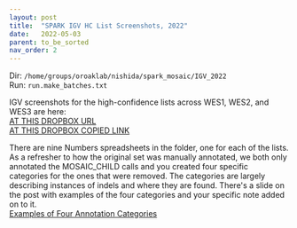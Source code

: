 ```yaml
---
layout: post
title:  "SPARK IGV HC List Screenshots, 2022"
date:   2022-05-03
parent: to_be_sorted
nav_order: 2
---
```


Dir: `/home/groups/oroaklab/nishida/spark_mosaic/IGV_2022`
<br>Run: `run.make_batches.txt`

IGV screenshots for the high-confidence lists across WES1, WES2, and WES3 are here:
<br>[AT THIS DROPBOX URL](https://www.dropbox.com/home/SPARK%20Mosaics/final/IGV_screenshots)
<br>[AT THIS DROPBOX COPIED LINK](https://www.dropbox.com/sh/jahriezmyrdnyxu/AABfpi29TMJO_9V8euqBGdaza?dl=0)

There are nine Numbers spreadsheets in the folder, one for each of the lists. As a refresher to how the original set was manually annotated, we both only annotated the MOSAIC_CHILD calls and you created four specific categories for the ones that were removed. The categories are largely describing instances of indels and where they are found. There's a slide on the post with examples of the four categories and your specific note added on to it.
<br>[Examples of Four Annotation Categories](https://www.dropbox.com/s/krajx3160l2gcu8/IGV_annotation_examples.pdf?dl=0)
